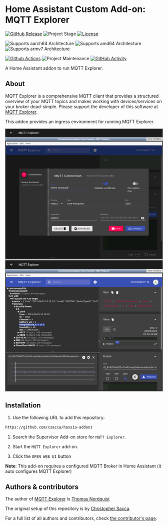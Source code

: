 # Home Assistant Custom Add-on: MQTT Explorer

[![GitHub Release][releases-shield]][releases]
![Project Stage][project-stage-shield]
[![License][license-shield]](LICENSE.md)

![Supports aarch64 Architecture][aarch64-shield]
![Supports amd64 Architecture][amd64-shield]
![Supports armv7 Architecture][armv7-shield]

[![Github Actions][github-actions-shield]][github-actions]
![Project Maintenance][maintenance-shield]
[![GitHub Activity][commits-shield]][commits]

A Home Assistant addon to run MQTT Explorer.

## About

MQTT Explorer is a comprehensive MQTT client that provides a structured overview of your MQTT topics and makes working with devices/services on your broker dead-simple. Please support the developer of this software at [MQTT Explorer][mqtt-explorer].

This addon provides an ingress environment for running MQTT Explorer.

![MQTT Explorer Addon Screenshot](images/login.png)
![MQTT Explorer Addon Screenshot](images/running.png)

## Installation

1. Use the following URL to add this repository:

```txt
https://github.com/csacca/hassio-addons
```

1. Search the Supervisor Add-on store for `MQTT Explorer`.

1. Start the `MQTT Explorer` add-on.

1. Click the `OPEN WEB UI` button

**Note**: This add-on requires a configured MQTT Broker in Home Assistant (it auto configures MQTT Explorer)

## Authors & contributors

The author of [MQTT Explorer][mqtt-explorer] is [Thomas Nordquist][thomasnordquist]

The original setup of this repository is by [Christopher Sacca][csacca].

For a full list of all authors and contributors,
check [the contributor's page][contributors].

[aarch64-shield]: https://img.shields.io/badge/aarch64-yes-green.svg
[amd64-shield]: https://img.shields.io/badge/amd64-yes-green.svg
[armv7-shield]: https://img.shields.io/badge/armv7-yes-green.svg
[commits-shield]: https://img.shields.io/github/commit-activity/y/csacca/addon-mqtt-explorer.svg
[commits]: https://github.com/csacca/addon-mqtt-explorer/commits/main
[contributors]: https://github.com/csacca/addon-mqtt-explorer/graphs/contributors
[csacca]: https://github.com/frenck
[docs]: https://github.com/csacca/addon-mqtt-explorer/blob/main/mqtt-explorer/DOCS.md
[github-actions-shield]: https://github.com/csacca/addon-mqtt-explorer/workflows/CI/badge.svg
[github-actions]: https://github.com/csacca/addon-mqtt-explorer/actions
[issue]: https://github.com/csacca/addon-mqtt-explorer/issues
[license-shield]: https://img.shields.io/github/license/csacca/addon-mqtt-explorer.svg
[maintenance-shield]: https://img.shields.io/maintenance/yes/2021.svg
[mqtt-explorer]: http://mqtt-explorer.com/
[project-stage-shield]: https://img.shields.io/badge/project%20stage-experimental-yellow.svg
[releases-shield]: https://img.shields.io/github/release/csacca/addon-mqtt-explorer.svg
[releases]: https://github.com/csacca/addon-mqtt-explorer/releases
[repository]: https://github.com/csacca/hassio-addons
[semver]: http://semver.org/spec/v2.0.0.htm
[thomasnordquist]: https://github.com/thomasnordquist
